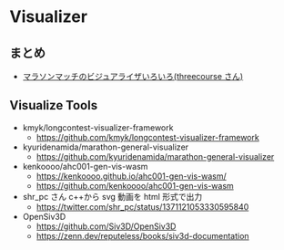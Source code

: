 # Visualizer

## まとめ

- [マラソンマッチのビジュアライザいろいろ(threecourse さん)](https://threecourse.hatenablog.com/entry/2021/05/04/181226)

## Visualize Tools

- kmyk/longcontest-visualizer-framework
  - https://github.com/kmyk/longcontest-visualizer-framework
- kyuridenamida/marathon-general-visualizer
  - https://github.com/kyuridenamida/marathon-general-visualizer
- kenkoooo/ahc001-gen-vis-wasm
  - https://kenkoooo.github.io/ahc001-gen-vis-wasm/
  - https://github.com/kenkoooo/ahc001-gen-vis-wasm
- shr_pc さん c++から svg 動画を html 形式で出力
  - https://twitter.com/shr_pc/status/1371121053330595840
- OpenSiv3D
  - https://github.com/Siv3D/OpenSiv3D
  - https://zenn.dev/reputeless/books/siv3d-documentation
